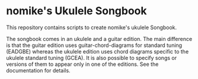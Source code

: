 nomike's Ukulele Songbook
=========================

This repository contains scripts to create nomike's ukulele Songbook.

The songbook comes in an ukulele and a guitar edition. The main difference is
that the guitar edition uses guitar-chord-diagrams for standard tuning (EADGBE)
whereas the ukulele edition uses chord diagrams specific to the ukulele standard
tuning (GCEA).
It is also possible to specify songs or versions of them to appear only in one
of the editions. See the documentation for details.
